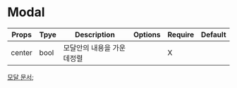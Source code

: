# Modal

| Props  | Tpye | Description                | Options | Require | Default |
| ------ | ---- | -------------------------- | ------- | ------- | ------- |
| center | bool | 모달안의 내용을 가운데정렬 |         | X       |         |

[모달 문서](https://github.com/reactjs/react-modal#installation);
